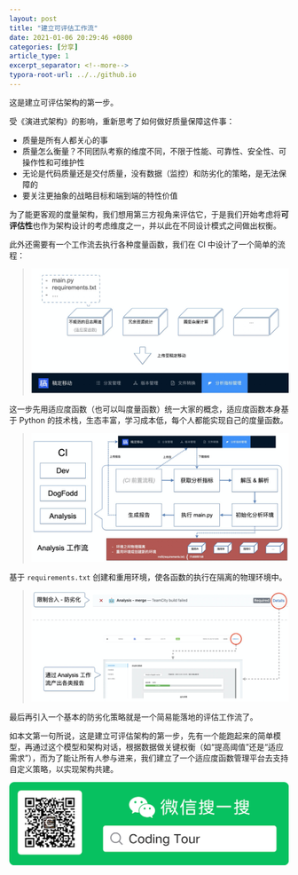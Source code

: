 ```yaml
---
layout: post
title: "建立可评估工作流"
date: 2021-01-06 20:29:46 +0800
categories: [分享]
article_type: 1
excerpt_separator: <!--more-->
typora-root-url: ../../github.io
---
```


这是建立可评估架构的第一步。

<!--more-->

受《演进式架构》的影响，重新思考了如何做好质量保障这件事：

- 质量是所有人都关心的事
- 质量怎么衡量？不同团队考察的维度不同，不限于性能、可靠性、安全性、可操作性和可维护性
- 无论是代码质量还是交付质量，没有数据（监控）和防劣化的策略，是无法保障的
- 要关注更抽象的战略目标和端到端的特性价值

为了能更客观的度量架构，我们想用第三方视角来评估它，于是我们开始考虑将**可评估性**也作为架构设计的考虑维度之一，并以此在不同设计模式之间做出权衡。

此外还需要有一个工作流去执行各种度量函数，我们在 CI 中设计了一个简单的流程：

>  ![适应度函数](/assets/img/evaluable_workflow-1.png)

这一步先用适应度函数（也可以叫度量函数）统一大家的概念，适应度函数本身基于 Python 的技术栈，生态丰富，学习成本低，每个人都能实现自己的度量函数。

> ![Analysis 工作流](/assets/img/evaluable_workflow-2.png)

基于 `requirements.txt` 创建和重用环境，使各函数的执行在隔离的物理环境中。

> ![image-20210106203201329](/assets/img/evaluable_workflow-3.png)

最后再引入一个基本的防劣化策略就是一个简易能落地的评估工作流了。

如本文第一句所说，这是建立可评估架构的第一步，先有一个能跑起来的简单模型，再通过这个模型和架构对话，根据数据做关键权衡（如“提高阈值”还是“适应需求”），而为了能让所有人参与进来，我们建立了一个适应度函数管理平台去支持自定义策略，以实现架构共建。



![official_accounts](/assets/img/official_accounts-1.png)